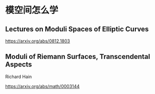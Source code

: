 # 模空间怎么学

## Lectures on Moduli Spaces of Elliptic Curves

https://arxiv.org/abs/0812.1803

## Moduli of Riemann Surfaces, Transcendental Aspects

Richard Hain

https://arxiv.org/abs/math/0003144
